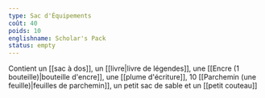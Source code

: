 ```yaml
---
type: Sac d'Équipements
coût: 40
poids: 10
englishname: Scholar's Pack
status: empty
---
```

Contient un [[sac à dos]], un [[livre|livre de légendes]],  une [[Encre (1 bouteille)|bouteille d'encre]], une [[plume d'écriture]], 10 [[Parchemin (une feuille)|feuilles de parchemin]], un petit sac de sable et un [[petit couteau]]